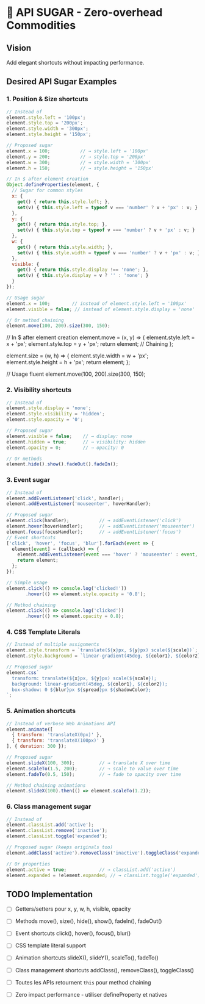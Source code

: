 # 🍭 API SUGAR - Zero-overhead Commodities

## Vision
Add elegant shortcuts without impacting performance.

## Desired API Sugar Examples

### 1. Position & Size shortcuts
```javascript
// Instead of
element.style.left = '100px';
element.style.top = '200px';
element.style.width = '300px';
element.style.height = '150px';

// Proposed sugar
element.x = 100;           // → style.left = '100px'
element.y = 200;           // → style.top = '200px'  
element.w = 300;           // → style.width = '300px'
element.h = 150;           // → style.height = '150px'

// In $ after element creation
Object.defineProperties(element, {
  // Sugar for common styles
  x: {
    get() { return this.style.left; },
    set(v) { this.style.left = typeof v === 'number' ? v + 'px' : v; }
  },
  y: {
    get() { return this.style.top; },
    set(v) { this.style.top = typeof v === 'number' ? v + 'px' : v; }
  },
  w: {
    get() { return this.style.width; },
    set(v) { this.style.width = typeof v === 'number' ? v + 'px' : v; }
  },
  visible: {
    get() { return this.style.display !== 'none'; },
    set(v) { this.style.display = v ? '' : 'none'; }
  }
});

// Usage sugar
element.x = 100;        // instead of element.style.left = '100px'
element.visible = false; // instead of element.style.display = 'none'

// Or method chaining
element.move(100, 200).size(300, 150);
```
// In $ after element creation
element.move = (x, y) => {
  element.style.left = x + 'px';
  element.style.top = y + 'px';
  return element; // Chaining
};

element.size = (w, h) => {
  element.style.width = w + 'px';
  element.style.height = h + 'px';
  return element;
};

// Usage fluent
element.move(100, 200).size(300, 150);
### 2. Visibility shortcuts
```javascript
// Instead of
element.style.display = 'none';
element.style.visibility = 'hidden';
element.style.opacity = '0';

// Proposed sugar
element.visible = false;    // → display: none
element.hidden = true;      // → visibility: hidden
element.opacity = 0;        // → opacity: 0

// Or methods
element.hide().show().fadeOut().fadeIn();
```

### 3. Event sugar
```javascript
// Instead of
element.addEventListener('click', handler);
element.addEventListener('mouseenter', hoverHandler);

// Proposed sugar
element.click(handler);           // → addEventListener('click')
element.hover(hoverHandler);      // → addEventListener('mouseenter')
element.focus(focusHandler);      // → addEventListener('focus')
// Event shortcuts
['click', 'hover', 'focus', 'blur'].forEach(event => {
  element[event] = (callback) => {
    element.addEventListener(event === 'hover' ? 'mouseenter' : event, callback);
    return element;
  };
});

// Simple usage
element.click(() => console.log('clicked!'))
       .hover(() => element.style.opacity = '0.8');

// Method chaining
element.click(() => console.log('clicked'))
       .hover(() => element.opacity = 0.8);
```

### 4. CSS Template Literals
```javascript
// Instead of multiple assignments
element.style.transform = `translate(${x}px, ${y}px) scale(${scale})`;
element.style.background = `linear-gradient(45deg, ${color1}, ${color2})`;

// Proposed sugar
element.css`
  transform: translate(${x}px, ${y}px) scale(${scale});
  background: linear-gradient(45deg, ${color1}, ${color2});
  box-shadow: 0 ${blur}px ${spread}px ${shadowColor};
`;
```

### 5. Animation shortcuts
```javascript
// Instead of verbose Web Animations API
element.animate([
  { transform: 'translateX(0px)' },
  { transform: 'translateX(100px)' }
], { duration: 300 });

// Proposed sugar
element.slideX(100, 300);         // → translate X over time
element.scaleTo(1.5, 200);        // → scale to value over time
element.fadeTo(0.5, 150);         // → fade to opacity over time

// Method chaining animations
element.slideX(100).then(() => element.scaleTo(1.2));
```

### 6. Class management sugar
```javascript
// Instead of
element.classList.add('active');
element.classList.remove('inactive');
element.classList.toggle('expanded');

// Proposed sugar (keeps originals too)
element.addClass('active').removeClass('inactive').toggleClass('expanded');

// Or properties
element.active = true;            // → classList.add('active')
element.expanded = !element.expanded; // → classList.toggle('expanded')
```

## TODO Implementation
- [ ] Getters/setters pour x, y, w, h, visible, opacity
- [ ] Methods move(), size(), hide(), show(), fadeIn(), fadeOut()
- [ ] Event shortcuts click(), hover(), focus(), blur()
- [ ] CSS template literal support
- [ ] Animation shortcuts slideX(), slideY(), scaleTo(), fadeTo()
- [ ] Class management shortcuts addClass(), removeClass(), toggleClass()
- [ ] Toutes les APIs retournent `this` pour method chaining
- [ ] Zero impact performance - utiliser defineProperty et natives



